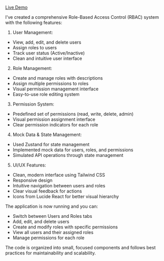[Live Demo](https://amazing-monstera-56669b.netlify.app/)


I've created a comprehensive Role-Based Access Control (RBAC) system with the following features:

1. User Management:

- View, add, edit, and delete users
- Assign roles to users
- Track user status (Active/Inactive)
- Clean and intuitive user interface


2. Role Management:

- Create and manage roles with descriptions
- Assign multiple permissions to roles
- Visual permission management interface
- Easy-to-use role editing system


3. Permission System:

- Predefined set of permissions (read, write, delete, admin)
- Visual permission assignment interface
- Clear permission indicators for each role


4. Mock Data & State Management:

- Used Zustand for state management
- Implemented mock data for users, roles, and permissions
- Simulated API operations through state management



5. UI/UX Features:

- Clean, modern interface using Tailwind CSS
- Responsive design
- Intuitive navigation between users and roles
- Clear visual feedback for actions
- Icons from Lucide React for better visual hierarchy


The application is now running and you can:

- Switch between Users and Roles tabs
- Add, edit, and delete users
- Create and modify roles with specific permissions
- View all users and their assigned roles
- Manage permissions for each role
  
The code is organized into small, focused components and follows best practices for maintainability and scalability.

